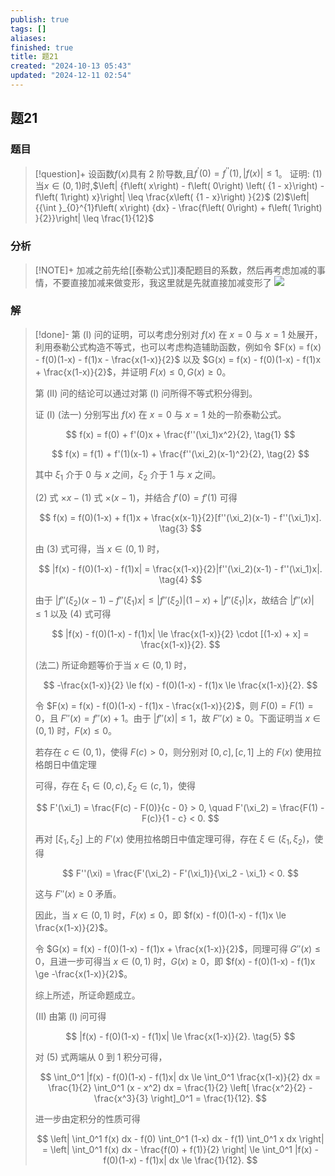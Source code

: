 ```yaml
---
publish: true
tags: []
aliases: 
finished: true
title: 题21
created: "2024-10-13 05:43"
updated: "2024-12-11 02:54"
---
```

## 题21
### 题目
> [!question]+
> 设函数$f\left( x\right)$具有 2 阶导数,且${f}^{\prime }\left( 0\right) = {f}^{\prime \prime }\left( 1\right) ,\left| {f\left( x\right) }\right| \leq 1$。
> 证明:
> (1)当$x \in \left( {0,1}\right)$时,$\left| {f\left( x\right) - f\left( 0\right) \left( {1 - x}\right) - f\left( 1\right) x}\right| \leq \frac{x\left( {1 - x}\right) }{2}$
> (2)$\left| {{\int }_{0}^{1}f\left( x\right) {dx} - \frac{f\left( 0\right) + f\left( 1\right) }{2}}\right| \leq \frac{1}{12}$
### 分析
> [!NOTE]+
> 加减之前先给[[泰勒公式]]凑配题目的系数，然后再考虑加减的事情，不要直接加减来做变形，我这里就是先就直接加减变形了
> ![](https://img.hwenyi.live/202412111052030.webp)
### 解
> [!done]-
> 第 (I) 问的证明，可以考虑分别对 $f(x)$ 在 $x=0$ 与 $x=1$ 处展开，利用泰勒公式构造不等式，也可以考虑构造辅助函数，例如令 $F(x) = f(x) - f(0)(1-x) - f(1)x - \frac{x(1-x)}{2}$ 以及 $G(x) = f(x) - f(0)(1-x) - f(1)x + \frac{x(1-x)}{2}$，并证明 $F(x) \le 0, G(x) \ge 0$。
> 
> 第 (II) 问的结论可以通过对第 (I) 问所得不等式积分得到。
> 
> 证 (I) (法一) 分别写出 $f(x)$ 在 $x=0$ 与 $x=1$ 处的一阶泰勒公式。
> 
> $$
> f(x) = f(0) + f'(0)x + \frac{f''(\xi_1)x^2}{2}, \tag{1}
> $$
> 
> $$
> f(x) = f(1) + f'(1)(x-1) + \frac{f''(\xi_2)(x-1)^2}{2}, \tag{2}
> $$
> 
> 其中 $\xi_1$ 介于 0 与 $x$ 之间，$\xi_2$ 介于 1 与 $x$ 之间。
> 
> (2) 式 $\times x - (1)$ 式 $\times (x-1)$，并结合 $f'(0) = f'(1)$ 可得
> 
> $$
> f(x) = f(0)(1-x) + f(1)x + \frac{x(x-1)}{2}[f''(\xi_2)(x-1) - f''(\xi_1)x]. \tag{3}
> $$
> 
> 由 (3) 式可得，当 $x \in (0,1)$ 时，
> 
> $$
> |f(x) - f(0)(1-x) - f(1)x| = \frac{x(1-x)}{2}|f''(\xi_2)(x-1) - f''(\xi_1)x|. \tag{4}
> $$
> 
> 由于 $|f''(\xi_2)(x-1) - f''(\xi_1)x| \le |f''(\xi_2)|(1-x) + |f''(\xi_1)|x$，故结合 $|f''(x)| \le 1$ 以及 (4) 式可得
> 
> $$
> |f(x) - f(0)(1-x) - f(1)x| \le \frac{x(1-x)}{2} \cdot [(1-x) + x] = \frac{x(1-x)}{2}.
> $$
> 
> (法二) 所证命题等价于当 $x \in (0,1)$ 时，
> 
> $$
> -\frac{x(1-x)}{2} \le f(x) - f(0)(1-x) - f(1)x \le \frac{x(1-x)}{2}.
> $$
> 
> 令 $F(x) = f(x) - f(0)(1-x) - f(1)x - \frac{x(1-x)}{2}$，则 $F(0) = F(1) = 0$，且 $F''(x) = f''(x) + 1$。由于 $|f''(x)| \le 1$，故 $F''(x) \ge 0$。下面证明当 $x \in (0,1)$ 时，$F(x) \le 0$。
> 
> 若存在 $c \in (0,1)$，使得 $F(c) > 0$，则分别对 $[0, c], [c, 1]$ 上的 $F(x)$ 使用拉格朗日中值定理
> 
> 可得，存在 $\xi_1 \in (0, c), \xi_2 \in (c, 1)$，使得
> 
> $$
> F'(\xi_1) = \frac{F(c) - F(0)}{c - 0} > 0, \quad F'(\xi_2) = \frac{F(1) - F(c)}{1 - c} < 0.
> $$
> 
> 再对 $[\xi_1, \xi_2]$ 上的 $F'(x)$ 使用拉格朗日中值定理可得，存在 $\xi \in (\xi_1, \xi_2)$，使得
> 
> $$
> F''(\xi) = \frac{F'(\xi_2) - F'(\xi_1)}{\xi_2 - \xi_1} < 0.
> $$
> 
> 这与 $F''(x) \ge 0$ 矛盾。
> 
> 因此，当 $x \in (0,1)$ 时，$F(x) \le 0$，即 $f(x) - f(0)(1-x) - f(1)x \le \frac{x(1-x)}{2}$。
> 
> 令 $G(x) = f(x) - f(0)(1-x) - f(1)x + \frac{x(1-x)}{2}$，同理可得 $G''(x) \le 0$，且进一步可得当 $x \in (0,1)$ 时，$G(x) \ge 0$，即 $f(x) - f(0)(1-x) - f(1)x \ge -\frac{x(1-x)}{2}$。
> 
> 综上所述，所证命题成立。
> 
> (II) 由第 (I) 问可得
> 
> $$
> |f(x) - f(0)(1-x) - f(1)x| \le \frac{x(1-x)}{2}. \tag{5}
> $$
> 
> 对 (5) 式两端从 0 到 1 积分可得，
> 
> $$
> \int_0^1 |f(x) - f(0)(1-x) - f(1)x| dx \le \int_0^1 \frac{x(1-x)}{2} dx = \frac{1}{2} \int_0^1 (x - x^2) dx = \frac{1}{2} \left[ \frac{x^2}{2} - \frac{x^3}{3} \right]_0^1 = \frac{1}{12}.
> $$
> 
> 进一步由定积分的性质可得
> 
> $$
> \left| \int_0^1 f(x) dx - f(0) \int_0^1 (1-x) dx - f(1) \int_0^1 x dx \right| = \left| \int_0^1 f(x) dx - \frac{f(0) + f(1)}{2} \right| \le \int_0^1 |f(x) - f(0)(1-x) - f(1)x| dx \le \frac{1}{12}.
> $$
